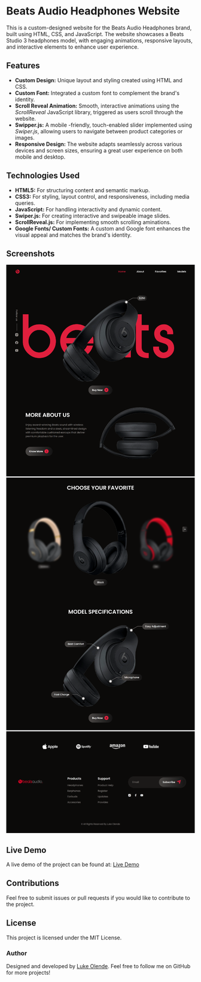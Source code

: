 # Beats Audio Headphones Website

This is a custom-designed website for the Beats Audio Headphones brand, built using HTML, CSS, and JavaScript. The website showcases a Beats Studio 3 headphones model, with engaging animations, responsive layouts, and interactive elements to enhance user experience.

## Features

- **Custom Design:** Unique layout and styling created using HTML and CSS.
- **Custom Font:** Integrated a custom font to complement the brand's identity.
- **Scroll Reveal Animation:** Smooth, interactive animations using the _ScrollReveal_ JavaScript library, triggered as users scroll through the website.
- **Swipper.js:** A mobile -friendly, touch-enabled slider implemented using _Swiper.js_, allowing users to navigate between product categories or images.
- **Responsive Design:** The website adapts seamlessly across various devices and screen sizes, ensuring a great user experience on both mobile and desktop.

## Technologies Used

- **HTML5:** For structuring content and semantic markup.
- **CSS3:** For styling, layout control, and responsiveness, including media queries.
- **JavaScript:** For handling interactivity and dynamic content.
- **Swiper.js:** For creating interactive and swipeable image slides.
- **ScrollReveal.js:** For implementing smooth scrolling aminations.
- **Google Fonts/ Custom Fonts:** A custom and Google font enhances the visual appeal and matches the brand's identity.

## Screenshots

![Alt Text](/assets/imgs/beats%20home%20page.png)
![Alt Text](/assets/imgs/beats%20models.png)
![Alt Text](/assets/imgs/beats%20footer.png)

## Live Demo

A live demo of the project can be found at: [Live Demo](https://beats-audio-headphones.netlify.app/)

## Contributions

Feel free to submit issues or pull requests if you would like to contribute to the project.

## License

This project is licensed under the MIT License.

### Author

Designed and developed by [Luke Olende](https://github.com/Luk30lende). Feel free to follow me on GitHub for more projects!
